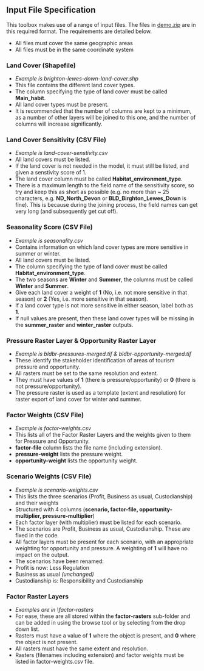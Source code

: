 ## Input File Specification

This toolbox makes use of a range of input files. The files in [demo.zip](https://github.com/mopst/arcgis-python-toolbox/releases/download/v1.0.0/demo.zip) are in this required format. The requirements are detailed below.

- All files must cover the same geographic areas
- All files must be in the same coordinate system 

### Land Cover (Shapefile)
- *Example is brighton-lewes-down-land-cover.shp*
- This file contains the different land cover types. 
- The column specifying the type of land cover must be called **Main_habit**. 
- All land cover types must be present. 
- It is recommended that the number of columns are kept to a minimum, as a number of other layers will be joined to this one, and the number of columns will increase significantly. 

### Land Cover Sensitivity (CSV File)
- *Example is land-cover-senstivity.csv*
- All land covers must be listed.
- If the land cover is not needed in the model, it must still be listed, and given a senstivity score of 1. 
- The land cover column must be called **Habitat_environment_type**. 
- There is a maximum length to the field name of the sensitivity score, so try and keep this as short as possible (e.g. no more than ~ 25 characters, e.g. **ND_North_Devon** or **BLD_Birghton_Lewes_Down** is fine). This is because during the joining process, the field names can get very long (and subsequently get cut off). 

### Seasonality Score (CSV File)
- *Example is seasonality.csv*
- Contains information on which land cover types are more sensitive in summer or winter. 
- All land covers must be listed.
- The column specifying the type of land cover must be called **Habitat_environment_type**. 
- The two seasons are **Winter** and **Summer**, the columns must be called **Winter** and **Summer**. 
- Give each land cover a weight of **1** (No, i.e. not more sensitive in that season) or **2** (Yes, i.e. more sensitive in that season). 
- If a land cover type is not more sensitive in either season, label both as **1**. 
- If null values are present, then these land cover types will be missing in the **summer_raster** and **winter_raster** outputs. 

### Pressure Raster Layer & Opportunity Raster Layer
- *Example is bldbr-pressures-merged.tif & bldbr-opportunity-merged.tif*
- These identify the stakeholder identification of areas of tourism pressure and opportunity. 
- All rasters must be set to the same resolution and extent. 
- They must have values of **1** (there is pressure/opportunity) or **0** (there is not pressure/opportunity). 
- The pressure raster is used as a template (extent and resolution) for raster export of land cover for winter and summer. 

### Factor Weights (CSV File)
- *Example is factor-weights.csv*
- This lists all of the Factor Raster Layers and the weights given to them for Pressure and Opportunity. 
- **factor-file** column lists the file name (including extension). 
- **pressure-weight** lists the pressure weight. 
- **opportunity-weight** lists the opportunity weight. 

### Scenario Weights (CSV File)
- *Example is scenario-weights.csv*
- This lists the three scenarios (Profit, Business as usual, Custodianship) and their weights
- Structured with 4 columns (**scenario, factor-file, opportunity-multiplier, pressure-multiplier**)
- Each factor layer (with multiplier) must be listed for each scenario. 
- The scenarios are Profit, Business as usual, Custodianship. These are fixed in the code. 
- All factor layers must be present for each scenario, with an appropriate weighting for opportunity and pressure. A weighting of **1** will have no impact on the output. 
- The scenarios have been renamed:
- Profit is now: Less Regulation
- Business as usual *(unchanged)*
- Custodianship is: Responsibility and Custodianship


### Factor Raster Layers
- *Examples are in \factor-rasters*
- For ease, these are all stored within the **factor-rasters** sub-folder and can be added in using the browse tool or by selecting from the drop down list. 
- Rasters must have a value of **1** where the object is present, and **0** where the object is not present. 
- All rasters must have the same extent and resolution. 
- Rasters (filenames including extension) and factor weights must be listed in factor-weights.csv file. 